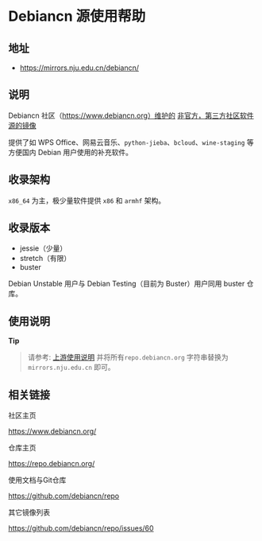 # Debiancn 源使用帮助

## 地址

- <https://mirrors.nju.edu.cn/debiancn/>

## 说明

Debiancn 社区（https://www.debiancn.org）维护的
[非官方，第三方社区软件源的镜像](https://repo.debiancn.org/)

提供了如 WPS
Office、网易云音乐、`python-jieba`、`bcloud`、`wine-staging` 等方便国内
Debian 用户使用的补充软件。

## 收录架构

`x86_64` 为主，极少量软件提供 `x86` 和 `armhf` 架构。

## 收录版本

-   jessie（少量）
-   stretch（有限）
-   buster

Debian Unstable 用户与 Debian Testing（目前为 Buster）用户同用 buster
仓库。

## 使用说明

**Tip**
> 请参考: [上游使用说明](https://github.com/debiancn/repo) 并将所有`repo.debiancn.org` 字符串替换为 `mirrors.nju.edu.cn` 即可。


## 相关链接

社区主页

  <https://www.debiancn.org/>

仓库主页

  <https://repo.debiancn.org/>

使用文档与Git仓库

  <https://github.com/debiancn/repo>

其它镜像列表

  <https://github.com/debiancn/repo/issues/60>
